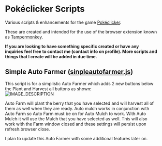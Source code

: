 # **Pokéclicker Scripts**

Various scripts & enhancements for the game [Pokéclicker](https://www.pokeclicker.com/).

These are created and intended for the use of the browser extension known as [Tampermonkey](https://www.tampermonkey.net/).

**If you are looking to have something specific created or have any inquiries feel free to contact me (contact info on profile). More scripts and things that I create will be added in due time.**

## **Simple Auto Farmer** ([sinpleautofarmer.js](https://github.com/Ephenia/Pokeclicker-Scripts/blob/main/simpleautofarmer.js))
This script is for a simplistic Auto Farmer which adds 2 new buttons below the Plant and Harvest all buttons as shown:<br>
![IMAGE_DESCRIPTION](https://i.imgur.com/9Y4ad5B.png)

Auto Farm will plant the berry that you have selected and will harvest all of them as well when they are ready. Auto mulch works in conjunction with Auto Farm so Auto Farm must be on for Auto Mulch to work. With Auto Mulch it will use the Mulch that you have selected as well. This will also work with the Farm window closed and these settings will persist upon refresh.browser close.

I plan to update this Auto Farmer with some additional features later on.
